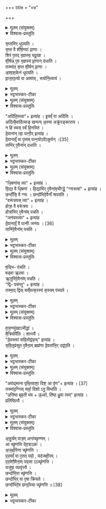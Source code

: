 +++
title = "०७"

+++

<details><summary>मूलम् (संयुक्तम्)</summary>

स॒प्तभि॑र्धूपयति स॒प्त वै शी॑र्ष॒ण्याः॑ प्रा॒णाश्शिर॑ ए॒तद्य॒ज्ञस्य॒ यदु॒खा शी॒र्षन्ने॒व य॒ज्ञस्य॑ प्रा॒णान्द॑धाति॒ तस्मा॑त्स॒प्त शी॒र्षन्प्रा॒णा अ॑श्वश॒केन॑ धूपयति प्राजाप॒त्यो वा अश्व॑स्सयोनि॒त्वाय ।  
</details>

<details open><summary>विश्वास-प्रस्तुतिः</summary>

स॒प्तभि॑र् धूपयति ।  
स॒प्त वै शी॑र्ष॒ण्याः॑ प्रा॒णाः ।  
शिर॑ ए॒तद् य॒ज्ञस्य॒ यदु॒खा ।  
शी॒र्षन्न् ए॒व य॒ज्ञस्य॑ प्रा॒णान् द॑धाति ।  
तस्मा॑त् स॒प्त शी॒र्षन् प्रा॒णाः ।  
अ॒श्व॒श॒केन॑ धूपयति ।  
प्रा॒जा॒प॒त्यो वा अश्व॑स् , सयोनि॒त्वाय॑ ।  
</details>

<details><summary>मूलम्</summary>

स॒प्तभि॑र् धूपयति ।  
स॒प्त वै शी॑र्ष॒ण्याः॑ प्रा॒णाः ।  
शिर॑ ए॒तद् य॒ज्ञस्य॒ यदु॒खा ।  
शी॒र्षन्न् ए॒व य॒ज्ञस्य॑ प्रा॒णान् द॑धाति ।  
तस्मा॑त् स॒प्त शी॒र्षन् प्रा॒णाः ।  
अ॒श्व॒श॒केन॑ धूपयति ।  
प्रा॒जा॒प॒त्यो वा अश्व॑स् , सयोनि॒त्वाय॑ ।  
</details>

<details><summary>भट्टभास्कर-टीका</summary>

1सप्तभिरिति ॥ 'वसवस्त्वा धूपयन्तु' इत्यादिभिः अश्वशकेन दीप्तेन उखां धूपयति । झल्युपोत्तमस्य उदात्तत्वम् । सप्त वा इति । चक्षुषी श्रोत्रे नासिके आस्यमिति । 'ये च तद्धिते' इति शीर्षन्भावः । शिर इति प्राधान्यात् । शीर्षन्निति । 'सुपां सुलुक्' इति ङेर्लुक् । 'शीर्षन् छन्दसि' इति शीर्षन्नादेशः । अश्वशकेनेत्यादि । शकं वालम् । शकृदित्येके । योनिः कारणं सर्वस्य प्रजापतिस्तेन सहितं धूपनं भवति ॥
</details>

<details><summary>मूलम् (संयुक्तम्)</summary>

अदि॑ति॒स्त्वेत्या॑हे॒यव्ँ वा अदि॑ति॒रदि॑त्यै॒वादि॑त्याङ्खनत्य॒स्या अक्रू॑रङ्काराय॒ न हि स्वस्स्वँ हि॒नस्ति॑ दे॒वाना॑न्त्वा॒ पत्नी॒रित्या॑ह दे॒वाना॑म् [35]  
वा ए॒ताम्पत्न॒योऽग्रे॑ऽकुर्व॒न्ताभि॑रे॒वैना॑न्दधाति
</details>

<details open><summary>विश्वास-प्रस्तुतिः</summary>

"अदि॑ति॒स्त्वा"+ इत्या॑ह । इ॒यव्ँ वा अदि॑तिः ।  
अदि॑त्यै॒वादि॑त्याङ् खनत्य् अ॒स्या अक्रू॑रङ्काराय ।  
न हि स्वस् स्वँ हि॒नस्ति॑ ।  
दे॒वाना॑न् त्वा॒ पत्नी॒र् इत्या॑ह ।  
दे॒वानाव्ँ॒ वा ए॒ताम् पत्न॒योऽग्रे॑ऽकुर्वन् ।[35]  
ताभि॑र् ए॒वैना॑न् दधाति ।  
</details>

<details><summary>मूलम्</summary>

"अदि॑ति॒स्त्वा"+ इत्या॑ह । इ॒यव्ँ वा अदि॑तिः ।  
अदि॑त्यै॒वादि॑त्याङ् खनत्य् अ॒स्या अक्रू॑रङ्काराय ।  
न हि स्वस् स्वँ हि॒नस्ति॑ ।  
दे॒वाना॑न् त्वा॒ पत्नी॒र् इत्या॑ह ।  
दे॒वानाव्ँ॒ वा ए॒ताम् पत्न॒योऽग्रे॑ऽकुर्वन् ।[35]  
ताभि॑र् ए॒वैना॑न् दधाति ।  
</details>

<details><summary>भट्टभास्कर-टीका</summary>

2अदितिस्त्वेति ॥ अवटं खानयति पृथिव्या अक्रूरंकारणार्थं पृथिव्यैव पृथिवीं चखानेति न हि आत्मानं हिनस्ति । तेनाध्वर्योर्नापराधः । करोतेः छान्दसः खञ् । 'देवानां त्वा' इत्यवटे उखां प्रवृणक्ति पत्नय इति । छान्दसं ङीपो ह्रस्वत्वम् ॥
</details>

<details><summary>मूलम् (संयुक्तम्)</summary>

धि॒षणा॒स्त्वेत्या॑ह वि॒द्या वै धि॒षणा॑ वि॒द्याभि॑रे॒वैना॑म॒भीन्द्धे॒ ग्नास्त्वेत्या॑ह॒ छन्दाँ॑सि॒ वै ग्नाश्छन्दो॑भिरे॒वैनाँ॑ श्रपयति॒ वरू॑त्रय॒स्त्वेत्या॑ह॒ होत्रा॒ वै वरू॑त्रयो॒ होत्रा॑भिरे॒वैना॑म्पचति॒ जन॑य॒स्त्वेत्या॑ह दे॒वानाव्ँ॒ वै पत्नीः॑ [36]  
जन॑य॒स्ताभि॑रे॒वैना॑म्पचति
</details>

<details open><summary>विश्वास-प्रस्तुतिः</summary>

"धि॒षणा॑स् त्वा" + इत्या॑ह ।   
वि॒द्या वै धि॒षणा॑ । वि॒द्याभि॑र् ए॒वैना॑म॒भीन्द्धे॒
"ग्नास्त्वा॑" + इत्या॑ह ।  
छन्दाँ॑सि॒ वै ग्नाः ।  छन्दो॑भिरे॒वैनाँ॑ श्रपयति ।  
"वरू॑त्रयस् त्वा" + इत्या॑ह ।  
होत्रा॒ वै वरू॑त्रयः ।   
होत्रा॑भिर् ए॒वैना॑म् पचति ।  
"जन॑यस्त्वा" + इत्या॑ह  
दे॒वानाव्ँ॒ वै पत्नीः॑  जन॑यः । [36]   
ताभि॑रे॒वैना॑म् पचति ।  
</details>

<details><summary>मूलम्</summary>

"धि॒षणा॑स् त्वा" + इत्या॑ह ।   
वि॒द्या वै धि॒षणा॑ । वि॒द्याभि॑र् ए॒वैना॑म॒भीन्द्धे॒
"ग्नास्त्वा॑" + इत्या॑ह ।  
छन्दाँ॑सि॒ वै ग्नाः ।  छन्दो॑भिरे॒वैनाँ॑ श्रपयति ।  
"वरू॑त्रयस् त्वा" + इत्या॑ह ।  
होत्रा॒ वै वरू॑त्रयः ।   
होत्रा॑भिर् ए॒वैना॑म् पचति ।  
"जन॑यस्त्वा" + इत्या॑ह  
दे॒वानाव्ँ॒ वै पत्नीः॑  जन॑यः । [36]   
ताभि॑रे॒वैना॑म् पचति ।  
</details>

<details><summary>भट्टभास्कर-टीका</summary>

3धिषणास्त्वेति पुरस्ताद्दीपयति ॥ धिषणा इति । 'धृषेर्धिष्च संज्ञायाम्' इति क्युप्रत्ययः । ग्नास्त्वेति । दक्षिणत उपोषति । वरूत्रय इति । तृचि ग्रसितस्कभितादौ निपात्यते । छान्दसं ङीपो ह्रस्वत्वम् । होत्रादयः सप्त होत्राः । जनयस्त्वेति उत्तरतः । पत्नीरिति । 'वा छन्दसि' इति पूर्वसवर्णदीर्घत्वम् । अत्र वरूत्रय इति युष्मच्छब्दोपादानेन 'त्वा देवी' इत्यादेः उभयत्र सम्बन्धं दर्शयति ॥
</details>

<details><summary>मूलम् (संयुक्तम्)</summary>

ष॒ड्भिᳶ प॑चति॒ षड्वा ऋ॒तव॑ ऋ॒तुभि॑रे॒वैना॑म्पचति॒ द्विᳶ पच॒न्त्वित्या॑ह॒ तस्मा॒द्द्विस्सव्ँ॑वत्स॒रस्य॑ स॒स्यम्प॑च्यते
</details>

<details open><summary>विश्वास-प्रस्तुतिः</summary>

ष॒ड्भिᳶ प॑चति ।  
षड्वा ऋ॒तवः॑ ।  
ऋ॒तुभि॑रे॒वैना॑म् पचति ।  
"द्विᳶ पच॑न्तु" + इत्या॑ह ।  
तस्मा॒द् द्विस् सव्ँ॑वत्स॒रस्य॑ स॒स्यम् प॑च्यते ।  
</details>

<details><summary>मूलम्</summary>

ष॒ड्भिᳶ प॑चति ।  
षड्वा ऋ॒तवः॑ ।  
ऋ॒तुभि॑रे॒वैना॑म् पचति ।  
"द्विᳶ पच॑न्तु" + इत्या॑ह ।  
तस्मा॒द् द्विस् सव्ँ॑वत्स॒रस्य॑ स॒स्यम् प॑च्यते ।  
</details>

<details><summary>भट्टभास्कर-टीका</summary>

4षड्भिरिति ।'अदितिस्त्वा' इत्याद्यैः 'जनयस्त्वा' इत्यन्तैः । उदकाभरणावटखननस्यापि यागार्थत्वात् । 'षट्त्रिचतुर्भ्यः' इति विभक्तेरुदात्तत्वम् । द्विरिति । पञ्चमषष्ठयोः । पचन्त्विति द्विराहेति नानावाक्यत्वात् निघाताभावः, समानवाक्ये पदात्परस्य निघातादिविधानात् । पच्यत इति कर्मकर्तरि यक् ॥
</details>

<details><summary>मूलम् (संयुक्तम्)</summary>

वारु॒ण्यु॑खाभीद्धा॑ मै॒त्रियोपै॑ति॒ शान्त्यै॑ दे॒वस्त्वा॑ सवि॒तोद्व॑प॒त्वित्या॑ह सवि॒तृप्र॑सूत ए॒वैना॒म्ब्रह्म॑णा दे॒वता॑भि॒रुद्व॑प॒त्य्
</details>


<details open><summary>विश्वास-प्रस्तुतिः</summary>

वा॒रु॒ण्यु॑खाऽभीद्धा॑ ।  
मै॒त्रियोपै॑ति ।  शान्त्यै॑ ।  
"दे॒वस्त्वा॑ सवि॒तोद्व॑प॒त्व्" इत्या॑ह ।  
स॒वि॒तृप्र॑सूत ए॒वैना॒म् ब्रह्म॑णा दे॒वता॑भि॒र् उद्व॑प॒ति ।  

</details>

<details><summary>मूलम्</summary>

वा॒रु॒ण्यु॑खाऽभीद्धा॑ ।  
मै॒त्रियोपै॑ति ।  शान्त्यै॑ ।  
"दे॒वस्त्वा॑ सवि॒तोद्व॑प॒त्व्" इत्या॑ह ।  
स॒वि॒तृप्र॑सूत ए॒वैना॒म् ब्रह्म॑णा दे॒वता॑भि॒र् उद्व॑प॒ति ।  

</details>

<details><summary>भट्टभास्कर-टीका</summary>

5वारुणी वरुणिमन् वरुणस्वभावान्मैत्र्येति । अभीद्धेति । इतरमुखां मित्रो भवति [मित्रो भव' इति] परिगृह्णाति न 'वरुणः' इति । तेन वरुणगृहीतत्वाभावः । देवसवेति मुख्याया उखायाः अङ्गानि अनूद्वपति ॥
</details>

<details><summary>मूलम् (संयुक्तम्)</summary>

अप॑द्यमाना पृथि॒व्याशा॒ दिश॒ आ पृ॑ण [37]  
इत्या॑ह॒ तस्मा॑द॒ग्निस्सर्वा॒ दिशोऽनु॒ वि भा॒त्युत्ति॑ष्ठ बृह॒ती भ॑वो॒र्ध्वा ति॑ष्ठ ध्रु॒वा त्वमित्या॑ह॒ प्रति॑ष्ठित्या
</details>

<details open><summary>विश्वास-प्रस्तुतिः</summary>

"अप॑द्यमाना पृथि॒व्याशा॒ दिश॒ आ पृ॑ण"+ इत्या॑ह । [37]   
तस्मा॑द॒ग्निस् सर्वा॒ दिशो ऽनु॒ विभा॑ति ।  
"उत्ति॑ष्ठ बृह॒ती भ॑व + ऊ॒र्ध्वा, ति॑ष्ठ ध्रु॒वा त्वम्" इत्या॑ह ।  
प्रति॑ष्ठित्यै ।  
</details>

<details><summary>मूलम्</summary>

"अप॑द्यमाना पृथि॒व्याशा॒ दिश॒ आ पृ॑ण"+ इत्या॑ह । [37]   
तस्मा॑द॒ग्निस् सर्वा॒ दिशो ऽनु॒ विभा॑ति ।  
"उत्ति॑ष्ठ बृह॒ती भ॑व + ऊ॒र्ध्वा, ति॑ष्ठ ध्रु॒वा त्वम्" इत्या॑ह ।  
प्रति॑ष्ठित्यै ।  
</details>

<details><summary>भट्टभास्कर-टीका</summary>

6अपद्यमानेति ॥ पूर्वेणार्धर्चेन अशने प्रतिष्ठापयति, उत्तरेण च श्रपयति ॥
</details>

<details><summary>मूलम् (संयुक्तम्)</summary>

असु॒र्य॑म्पात्र॒मना॑च्छृण्ण॒मा च्छृ॑णत्ति देव॒त्राक॑रजक्षी॒रेणा च्छृ॑णत्ति पर॒मव्ँवा ए॒तत्पयो॒ यद॑जक्षी॒रम्प॑र॒मेणै॒वैना॒म्पय॒सा च्छृ॑णत्ति॒ यजु॑षा॒ व्यावृ॑त्त्यै॒ छन्दो॑भि॒रा च्छृ॑णत्ति॒ छन्दो॑भि॒र्वा ए॒षा क्रि॑यते॒ छन्दो॑भिरे॒व छन्दाँ॒स्या च्छृ॑णत्ति ॥ [38]  
</details>

<details open><summary>विश्वास-प्रस्तुतिः</summary>

अ॒सु॒र्य॑म् पात्र॒म् अना॑च्छृण्णम् ।  
आ च्छृ॑णत्ति देव॒त्राऽकः॑ ।  
अ॒ज॒क्षी॒रेणा च्छृ॑णत्ति ।  
प॒र॒मव्ँ वा ए॒तत् पयो॒ , यद॑जक्षी॒रम् ।  
प॒र॒मेणै॒वैना॒म् पय॒सा ऽऽच्छृ॑णत्ति ।  
यजु॑षा॒  व्यावृ॑त्त्यै ।  
छन्दो॑भि॒रा च्छृ॑णत्ति ।  
छन्दो॑भि॒र् वा ए॒षा क्रि॑यते ।  
छन्दो॑भिरे॒व छन्दाँ॒स्या च्छृ॑णत्ति ॥ [38]  
</details>

<details><summary>मूलम्</summary>

अ॒सु॒र्य॑म् पात्र॒म् अना॑च्छृण्णम् ।  
आ च्छृ॑णत्ति देव॒त्राऽकः॑ ।  
अ॒ज॒क्षी॒रेणा च्छृ॑णत्ति ।  
प॒र॒मव्ँ वा ए॒तत् पयो॒ , यद॑जक्षी॒रम् ।  
प॒र॒मेणै॒वैना॒म् पय॒सा ऽऽच्छृ॑णत्ति ।  
यजु॑षा॒  व्यावृ॑त्त्यै ।  
छन्दो॑भि॒रा च्छृ॑णत्ति ।  
छन्दो॑भि॒र् वा ए॒षा क्रि॑यते ।  
छन्दो॑भिरे॒व छन्दाँ॒स्या च्छृ॑णत्ति ॥ [38]  
</details>

<details><summary>भट्टभास्कर-टीका</summary>

7असुर्यमिति ॥ अनाच्छृण्णं यदभीद्धं पात्रं पयःप्रभृत्यासेचनेन दीप्तं तदसुर्यं असुरस्य स्वाम्यात् । 'असुररय स्वम्' इति यत् । उ छृदिर् दीप्तिदीपनयोः, रौधादिकः ।आछृणत्ति छागादिपयसा दीपयति उखाम् । देवत्राऽकरिति । देवाधीनमेव करोति । 'देये त्रा च' इति त्राप्रत्ययः । करोतेः छान्दसे लुङि 'मन्त्रे घस' इति च्लेर्लुक् । परमेणेति । परमं पयोऽमृतम् । यजुषेति । आच्छृणत्तीत्येव 'वसवस्त्वा'च्छृन्दन्तु' इत्यादिकेन । छन्दोभिर्वा एषा क्रियत इति । 'वसवस्त्वा कृण्वन्तु' इति ॥

इति पञ्चमे प्रथमे सप्तमोऽनुवाकः ॥  
</details>
